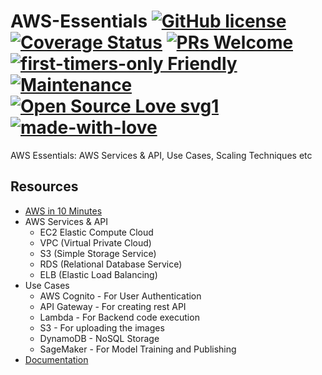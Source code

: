 # AWS-Essentials [![GitHub license](https://img.shields.io/badge/license-GLWTPL-blue.svg)](https://github.com/me-shaon/GLWTPL/blob/master/NSFW_LICENSE) [![Coverage Status](https://img.shields.io/badge/coverage-100%25-yellow.svg)]() [![PRs Welcome](https://img.shields.io/badge/PRs-welcome-brightgreen.svg)]() [![first-timers-only Friendly](https://img.shields.io/badge/first--timers--only-friendly-blue.svg)](http://www.firsttimersonly.com/) [![Maintenance](https://img.shields.io/badge/Maintained%3F-yes-green.svg)](https://github.com/SaadAAkash/Compiler-Linux-GIT-AWS-Essentials/graphs/commit-activity) [![Open Source Love svg1](https://badges.frapsoft.com/os/v1/open-source.svg?v=103)](https://github.com/ellerbrock/open-source-badges/) [![made-with-love](https://img.shields.io/badge/Made%20with-Love-1f425f.svg)](https://saadaakash.bitbucket.io/)
AWS Essentials:
AWS Services & API, Use Cases, Scaling Techniques etc

## Resources

* [AWS in 10 Minutes](https://www.youtube.com/watch?v=r4YIdn2eTm4)
* AWS Services & API
  * EC2 Elastic Compute Cloud
  * VPC (Virtual Private Cloud)
  * S3 (Simple Storage Service)
  * RDS (Relational Database Service)
  * ELB (Elastic Load Balancing)
* Use Cases
  * AWS Cognito - For User Authentication
  * API Gateway - For creating rest API
  * Lambda - For Backend code execution
  * S3 - For uploading the images
  * DynamoDB - NoSQL Storage
  * SageMaker - For Model Training and Publishing
* [Documentation](https://docs.aws.amazon.com/index.html#lang/en_us) 

